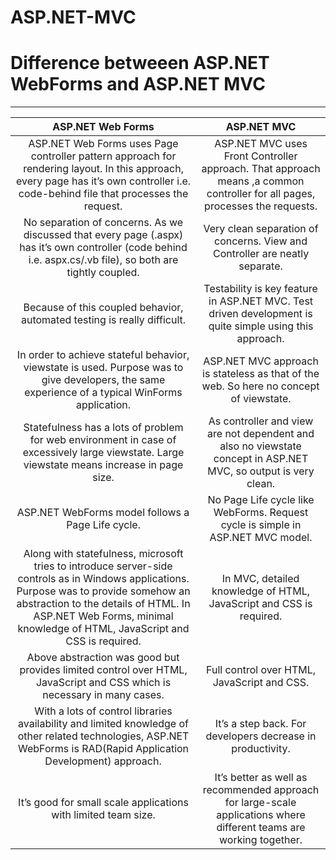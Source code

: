 # ASP.NET-MVC

# Difference betweeen ASP.NET WebForms and ASP.NET MVC
---

|ASP.NET Web Forms|ASP.NET MVC|
|:-------------:|:-------------:|
|ASP.NET Web Forms uses Page controller pattern approach for rendering layout. In this approach, every page has it’s own controller i.e. code-behind file that processes the request.|ASP.NET MVC uses Front Controller approach. That approach means ,a common controller for all pages, processes the requests.|
|No separation of concerns. As we discussed that every page (.aspx) has it’s own controller (code behind i.e. aspx.cs/.vb file), so both are tightly coupled.|Very clean separation of concerns. View and Controller are neatly separate.|
|Because of this coupled behavior, automated testing is really difficult.|Testability is key feature in ASP.NET MVC. Test driven development is quite simple using this approach.|
|In order to achieve stateful behavior, viewstate is used. Purpose was to give developers, the same experience of a typical WinForms application.|ASP.NET MVC approach is stateless as that of the web. So here no concept of viewstate.|
|Statefulness has a lots of problem for web environment in case of excessively large viewstate. Large viewstate means increase in page size.  	| As controller and view are not dependent and also no viewstate concept in ASP.NET MVC, so output is very clean.|
|ASP.NET WebForms model follows a Page Life cycle.|No Page Life cycle like WebForms. Request cycle is simple in ASP.NET MVC model.|
|Along with statefulness, microsoft tries to introduce server-side controls as in Windows applications. Purpose was to provide  somehow an abstraction to the details of HTML. In ASP.NET Web Forms, minimal knowledge of HTML, JavaScript and CSS is required.|In MVC, detailed knowledge of HTML, JavaScript and CSS is required.|
|Above abstraction was good but provides limited control over HTML, JavaScript and CSS which is necessary in many cases.|Full control over HTML, JavaScript and CSS.|
|With a lots of control libraries availability and limited knowledge of other related technologies, ASP.NET WebForms is RAD(Rapid Application Development) approach.| It’s a step back. For developers decrease in productivity.|
|It’s good for small scale applications with limited team size.|It’s better as well as recommended approach for large-scale applications where different teams are working together.|
